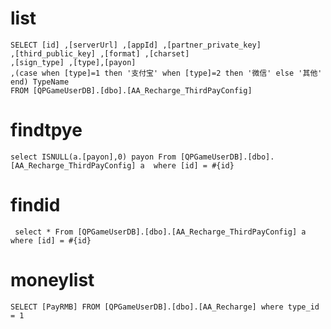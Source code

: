 list
===
	SELECT [id] ,[serverUrl] ,[appId] ,[partner_private_key]
	,[third_public_key] ,[format] ,[charset]
	,[sign_type] ,[type],[payon]
	,(case when [type]=1 then '支付宝' when [type]=2 then '微信' else '其他' end) TypeName
	FROM [QPGameUserDB].[dbo].[AA_Recharge_ThirdPayConfig]
findtpye
===
    select ISNULL(a.[payon],0) payon From [QPGameUserDB].[dbo].[AA_Recharge_ThirdPayConfig] a  where [id] = #{id}
    
findid
===
     select * From [QPGameUserDB].[dbo].[AA_Recharge_ThirdPayConfig] a  where [id] = #{id}
     
moneylist
===
    SELECT [PayRMB] FROM [QPGameUserDB].[dbo].[AA_Recharge] where type_id = 1